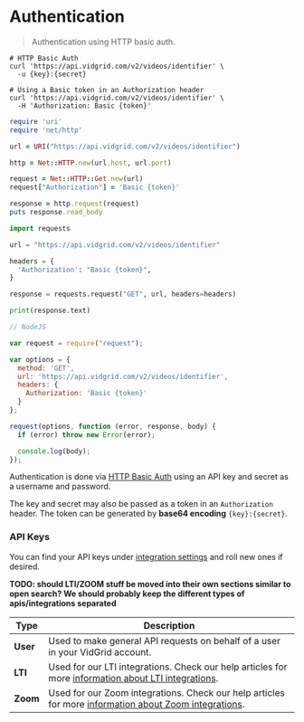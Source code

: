 # Authentication

> Authentication using HTTP basic auth.

```shell
# HTTP Basic Auth
curl 'https://api.vidgrid.com/v2/videos/identifier' \
  -u {key}:{secret}

# Using a Basic token in an Authorization header
curl 'https://api.vidgrid.com/v2/videos/identifier' \
  -H 'Authorization: Basic {token}'
```

```ruby
require 'uri'
require 'net/http'

url = URI("https://api.vidgrid.com/v2/videos/identifier")

http = Net::HTTP.new(url.host, url.port)

request = Net::HTTP::Get.new(url)
request["Authorization"] = 'Basic {token}'

response = http.request(request)
puts response.read_body
```

```python
import requests

url = "https://api.vidgrid.com/v2/videos/identifier"

headers = {
  'Authorization': "Basic {token}",
}

response = requests.request("GET", url, headers=headers)

print(response.text)
```

```javascript
// NodeJS

var request = require("request");

var options = {
  method: 'GET',
  url: 'https://api.vidgrid.com/v2/videos/identifier',
  headers: {
    Authorization: 'Basic {token}'
  }
};

request(options, function (error, response, body) {
  if (error) throw new Error(error);

  console.log(body);
});
```

Authentication is done via [HTTP Basic Auth](https://en.wikipedia.org/wiki/Basic_access_authentication) using an API key and secret as a username and password.

The key and secret may also be passed as a token in an `Authorization` header. The token can be generated by **base64 encoding** `{key}:{secret}`.

### API Keys

You can find your API keys under [integration settings](https://app.vidgrid.com/integrations) and roll new ones if desired.

**TODO: should LTI/ZOOM stuff be moved into their own sections similar to open search? We should probably keep the different types of apis/integrations separated**

| Type | Description |
|------|-------------|
| **User** | Used to make general API requests on behalf of a user in your VidGrid account. |
| **LTI** | Used for our LTI integrations. Check our help articles for more [information about LTI integrations](https://help.vidgrid.com/?q=lti). |
| **Zoom** | Used for our Zoom integrations. Check our help articles for more [information about Zoom integrations](https://help.vidgrid.com/?q=zoom). |